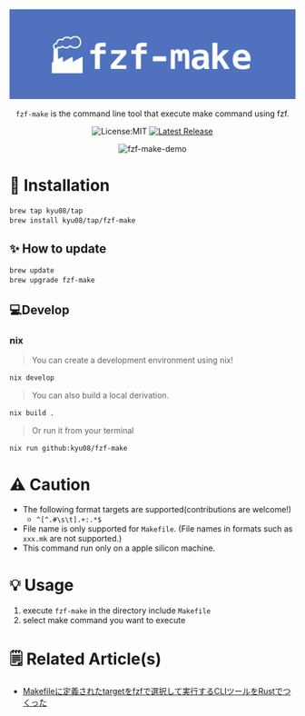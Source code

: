<div align="center">

<img src="./static/fzf-make-logo.png" />

`fzf-make` is the command line tool that execute make command using fzf.

![License:MIT](https://img.shields.io/static/v1?label=License&message=MIT&color=blue&style=flat-square)
[![Latest Release](https://img.shields.io/github/v/release/kyu08/fzf-make?style=flat-square)](https://github.com/kyu08/fzf-make/releases/latest)

![fzf-make-demo](https://user-images.githubusercontent.com/49891479/228574753-2e0e46b8-b446-4b7d-b866-2362f33c9e17.gif)

</div>

# 🔧 Installation
```sh
brew tap kyu08/tap
brew install kyu08/tap/fzf-make
```

## ✨ How to update
```sh
brew update
brew upgrade fzf-make
```

## 💻Develop

### nix

> You can create a development environment using nix!

```sh
nix develop
```

> You can also build a local derivation.

```sh
nix build .
```

> Or run it from your terminal

```sh
nix run github:kyu08/fzf-make
```

# ⚠️ Caution
- The following format targets are supported(contributions are welcome!)
  - `^[^.#\s\t].+:.*$`
- File name is only supported for `Makefile`. (File names in formats such as `xxx.mk` are not supported.)
- This command run only on a apple silicon machine.

# 💡 Usage
1. execute `fzf-make` in the directory include `Makefile`
1. select make command you want to execute

# 🗒 Related Article(s)
- [Makefileに定義されたtargetをfzfで選択して実行するCLIツールをRustでつくった](https://blog.kyu08.com/posts/fzf-make)
